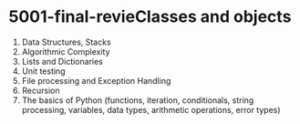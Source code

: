 # 5001-final-revieClasses and objects

1. Data Structures, Stacks
2. Algorithmic Complexity
3. Lists and Dictionaries
3. Unit testing
4. File processing and Exception Handling
5. Recursion
6. The basics of Python (functions, iteration, conditionals, string processing, variables, data types, arithmetic operations, error types)